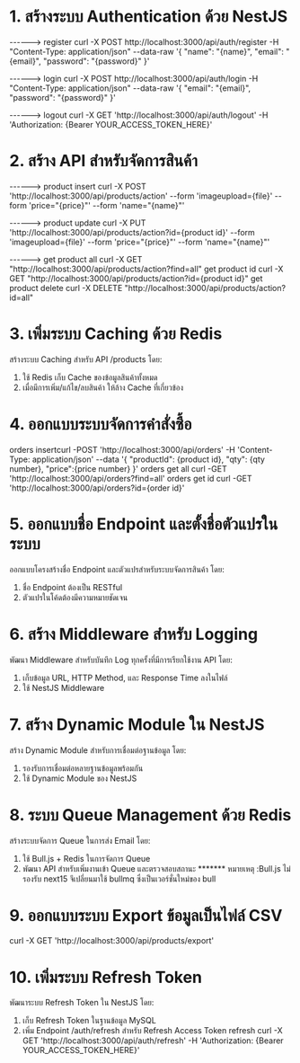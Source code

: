 # 1. สร้างระบบ Authentication ด้วย NestJS
------> register
curl -X POST http://localhost:3000/api/auth/register
-H "Content-Type: application/json"
--data-raw '{ "name": "{name}", "email": "{email}", "password": "{password}" }'

------> login
curl -X POST http://localhost:3000/api/auth/login
-H "Content-Type: application/json"
--data-raw '{ "email": "{email}", "password": "{password}" }'

------> logout
curl -X GET 'http://localhost:3000/api/auth/logout'
-H 'Authorization: {Bearer YOUR_ACCESS_TOKEN_HERE}'


# 2. สร้าง API สำหรับจัดการสินค้า
------> product insert
curl -X POST 'http://localhost:3000/api/products/action'
--form 'imageupload={file}'
--form 'price="{price}"'
--form 'name="{name}"'

------> product update
curl -X PUT 'http://localhost:3000/api/products/action?id={product id}'
--form 'imageupload={file}'
--form 'price="{price}"'
--form 'name="{name}"'

------> get product all
curl -X GET "http://localhost:3000/api/products/action?find=all"
get product id
curl -X GET "http://localhost:3000/api/products/action?id={product id}"
get product delete
curl -X DELETE "http://localhost:3000/api/products/action?id=all"


# 3. เพิ่มระบบ Caching ด้วย Redis
สร้างระบบ Caching สำหรับ API /products โดย:
1. ใช้ Redis เก็บ Cache ของข้อมูลสินค้าทั้งหมด
2. เมื่อมีการเพิ่ม/แก้ไข/ลบสินค้า ให้ล้าง Cache ที่เกี่ยวข้อง


# 4. ออกแบบระบบจัดการคำสั่งซื้อ
orders insertcurl -POST 'http://localhost:3000/api/orders'
-H 'Content-Type: application/json'
--data '{ "productId": {product id}, "qty": {qty number}, "price":{price number} }'
orders get all
curl -GET 'http://localhost:3000/api/orders?find=all'
orders get id
curl -GET 'http://localhost:3000/api/orders?id={order id}'


# 5. ออกแบบชื่อ Endpoint และตั้งชื่อตัวแปรในระบบ
ออกแบบโครงสร้างชื่อ Endpoint และตัวแปรสำหรับระบบจัดการสินค้า โดย:
1. ชื่อ Endpoint ต้องเป็น RESTful
2. ตัวแปรในโค้ดต้องมีความหมายชัดเจน


# 6. สร้าง Middleware สำหรับ Logging
พัฒนา Middleware สำหรับบันทึก Log ทุกครั้งที่มีการเรียกใช้งาน API โดย:
1. เก็บข้อมูล URL, HTTP Method, และ Response Time ลงในไฟล์
2. ใช้ NestJS Middleware


# 7. สร้าง Dynamic Module ใน NestJS
สร้าง Dynamic Module สำหรับการเชื่อมต่อฐานข้อมูล โดย:
1. รองรับการเชื่อมต่อหลายฐานข้อมูลพร้อมกัน
2. ใช้ Dynamic Module ของ NestJS

# 8. ระบบ Queue Management ด้วย Redis
สร้างระบบจัดการ Queue ในการส่ง Email โดย:
1. ใช้ Bull.js + Redis ในการจัดการ Queue
2. พัฒนา API สำหรับเพิ่มงานเข้า Queue และตรวจสอบสถานะ
******* หมายเหตุ :Bull.js ไม่รองรับ next15 จึเปลี่ยนมาใช้ bullmq ซึ่งเป็นเวอร์ชั่นใหม่ของ bull

# 9. ออกแบบระบบ Export ข้อมูลเป็นไฟล์ CSV
curl -X GET 'http://localhost:3000/api/products/export'

# 10. เพิ่มระบบ Refresh Token
พัฒนาระบบ Refresh Token ใน NestJS โดย:
1. เก็บ Refresh Token ในฐานข้อมูล MySQL
2. เพิ่ม Endpoint /auth/refresh สำหรับ Refresh Access Token
refresh
curl -X GET 'http://localhost:3000/api/auth/refresh'
-H 'Authorization: {Bearer YOUR_ACCESS_TOKEN_HERE}'
